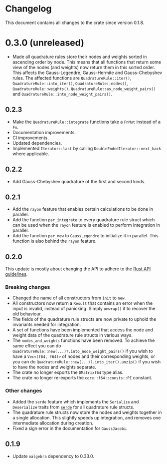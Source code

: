 # Changelog

This document contains all changes to the crate since version 0.1.8.

# 0.3.0 (unreleased)

- Made all quadrature rules store their nodes and weights sorted in ascending order by node.
 This means that all functions that return some view of the nodes (and weights) now return them in this sorted order.
 This affects the Gauss-Legendre, Gauss-Hermite and Gauss-Chebyshev rules.
 The affected functions are `QuadratureRule::iter()`, `QuadratureRule::into_iter()`, `QuadratureRule::nodes()`, `QuadratureRule::weights()`, `QuadratureRule::as_node_weight_pairs()` and `QuadratureRule::into_node_weight_pairs()`.
 
## 0.2.3

- Make the `QuadratureRule::integrate` functions take a `FnMut` instead of a `Fn`.
- Documentation improvements.
- CI improvements.
- Updated dependencies.
- Implemented `Iterator::last` by calling `DoubleEndedIterator::next_back` where applicable.

## 0.2.2

- Add Gauss-Chebyshev quadrature of the first and second kinds.

## 0.2.1

- Add the `rayon` feature that enables certain calculations to be done in parallel.
- Add the function `par_integrate` to every quadrature rule struct which can be used when the `rayon` feature is enabled to perform integration in parallel.
- Add the function `par_new` to `GaussLegendre` to initialize it in parallel. This function is also behind the `rayon` feature.

## 0.2.0

This update is mostly about changing the API to adhere to the [Rust API guidelines](https://rust-lang.github.io/api-guidelines/about.html).

### Breaking changes

- Changed the name of all constructors from `init` to `new`.  
- All constructors now return a `Result` that contains an error when the input is invalid, instead of panicking. Simply `unwrap()` it to recover the old behaviour.  
- The fields of the quadrature rule structs are now private to uphold the invariants needed for integration.  
- A set of functions have been implemented that access the node and weight data of the quadrature rule structs in various ways.  
- The `nodes_and_weights` functions have been removed. To achieve the same effect you can do `QuadratureRule::new(...)?.into_node_weight_pairs()` if you wish to have a `Vec<(f64, f64)>` of nodes and their corresponding weights, or you can do `QuadratureRule::new(...)?.into_iter().unzip()` if you wish to have the nodes and weights separate.
- The crate no longer exports the `DMatrixf64` type alias.
- The crate no longer re-exports the `core::f64::consts::PI` constant.

### Other changes

- Added the `serde` feature which implements the `Serialize` and `Deserialize` traits from [`serde`](https://crates.io/crates/serde) for all quadrature rule structs.
- The quadrature rule structs now store the nodes and weights together in a single allocation. This slightly speeds up integration, and removes one intermediate allocation during creation.
- Fixed a sign error in the documentation for `GaussJacobi`.

## 0.1.9

- Update `nalgebra` dependency to 0.33.0.
